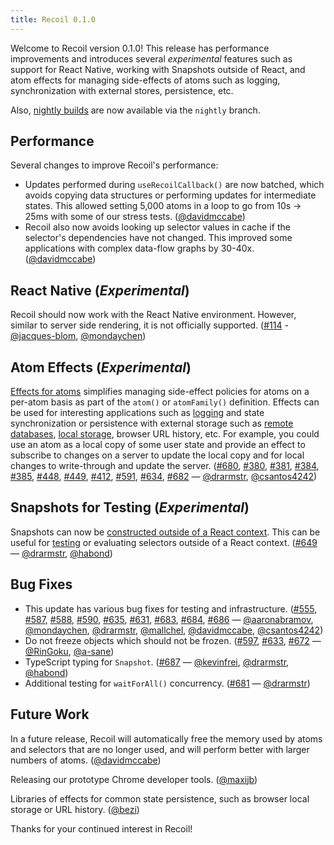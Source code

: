 ```yaml
---
title: Recoil 0.1.0
---
```


Welcome to Recoil version 0.1.0!  This release has performance improvements and introduces several *experimental* features such as support for React Native, working with Snapshots outside of React, and atom effects for managing side-effects of atoms such as logging, synchronization with external stores, persistence, etc.

Also, [nightly builds](/docs/introduction/installation#nightly-builds) are now available via the `nightly` branch.

## Performance

Several changes to improve Recoil's performance:
* Updates performed during `useRecoilCallback()` are now batched, which avoids copying data structures or performing updates for intermediate states.  This allowed setting 5,000 atoms in a loop to go from 10s -> 25ms with some of our stress tests. ([@davidmccabe](https://github.com/davidmccabe))
* Recoil also now avoids looking up selector values in cache if the selector's dependencies have not changed.  This improved some applications with complex data-flow graphs by 30-40x. ([@davidmccabe](https://github.com/davidmccabe))

## React Native (*Experimental*)

Recoil should now work with the React Native environment.  However, similar to server side rendering, it is not officially supported. ([#114](https://github.com/facebookexperimental/Recoil/pull/114) - [@jacques-blom](https://github.com/jacques-blom), [@mondaychen](https://github.com/mondaychen))

## Atom Effects (*Experimental*)

[Effects for atoms](/docs/guides/atom-effects) simplifies managing side-effect policies for atoms on a per-atom basis as part of the `atom()` or `atomFamily()` definition.  Effects can be used for interesting applications such as [logging](/docs/guides/atom-effects#logging-example) and state synchronization or persistence with external storage such as [remote databases](/docs/guides/atom-effects#state-synchronization-example), [local storage](/docs/guides/atom-effects#local-storage-persistence), browser URL history, etc.  For example, you could use an atom as a local copy of some user state and provide an effect to subscribe to changes on a server to update the local copy and for local changes to write-through and update the server. ([#680](https://github.com/facebookexperimental/Recoil/pull/680), [#380](https://github.com/facebookexperimental/Recoil/pull/380), [#381](https://github.com/facebookexperimental/Recoil/pull/381), [#384](https://github.com/facebookexperimental/Recoil/pull/384), [#385](https://github.com/facebookexperimental/Recoil/pull/385), [#448](https://github.com/facebookexperimental/Recoil/pull/448), [#449](https://github.com/facebookexperimental/Recoil/pull/449), [#412](https://github.com/facebookexperimental/Recoil/pull/412), [#591](https://github.com/facebookexperimental/Recoil/pull/591), [#634](https://github.com/facebookexperimental/Recoil/pull/634), [#682](https://github.com/facebookexperimental/Recoil/pull/682) &#8212; [@drarmstr](https://github.com/drarmstr), [@csantos4242](https://github.com/csantos4242))

## Snapshots for Testing (*Experimental*)

Snapshots can now be [constructed outside of a React context](/docs/api-reference/core/Snapshot#building-a-snapshot).  This can be useful for [testing](/docs/guides/testing) or evaluating selectors outside of a React context. ([#649](https://github.com/facebookexperimental/Recoil/pull/649) &#8212; [@drarmstr](https://github.com/drarmstr), [@habond](https://github.com/habond))

## Bug Fixes

* This update has various bug fixes for testing and infrastructure. ([#555](https://github.com/facebookexperimental/Recoil/pull/555), [#587](https://github.com/facebookexperimental/Recoil/pull/587), [#588](https://github.com/facebookexperimental/Recoil/pull/588), [#590](https://github.com/facebookexperimental/Recoil/pull/590), [#635](https://github.com/facebookexperimental/Recoil/pull/635), [#631](https://github.com/facebookexperimental/Recoil/pull/631), [#683](https://github.com/facebookexperimental/Recoil/pull/683), [#684](https://github.com/facebookexperimental/Recoil/pull/684), [#686](https://github.com/facebookexperimental/Recoil/pull/686) &#8212; [@aaronabramov](https://github.com/aaronabramov), [@mondaychen](https://github.com/mondaychen), [@drarmstr](https://github.com/drarmstr), [@mallchel](https://github.com/mallchel), [@davidmccabe](https://github.com/davidmccabe), [@csantos4242](https://github.com/csantos4242))
* Do not freeze objects which should not be frozen. ([#597](https://github.com/facebookexperimental/Recoil/pull/597), [#633](https://github.com/facebookexperimental/Recoil/pull/633), [#672](https://github.com/facebookexperimental/Recoil/pull/672) &#8212; [@RinGoku](https://github.com/RinGoku), [@a-sane](https://github.com/a-sane))
* TypeScript typing for `Snapshot`. ([#687](https://github.com/facebookexperimental/Recoil/pull/687) &#8212; [@kevinfrei](https://github.com/kevinfrei), [@drarmstr](https://github.com/drarmstr), [@habond](https://github.com/habond))
* Additional testing for `waitForAll()` concurrency. ([#681](https://github.com/facebookexperimental/Recoil/pull/681) &#8212; [@drarmstr](https://github.com/drarmstr))

## Future Work

In a future release, Recoil will automatically free the memory used by atoms and selectors that are no longer used, and will perform better with larger numbers of atoms. ([@davidmccabe](https://github.com/davidmccabe))

Releasing our prototype Chrome developer tools. ([@maxijb](https://github.com/maxijb))

Libraries of effects for common state persistence, such as browser local storage or URL history. ([@bezi](https://github.com/bezi))

Thanks for your continued interest in Recoil!
